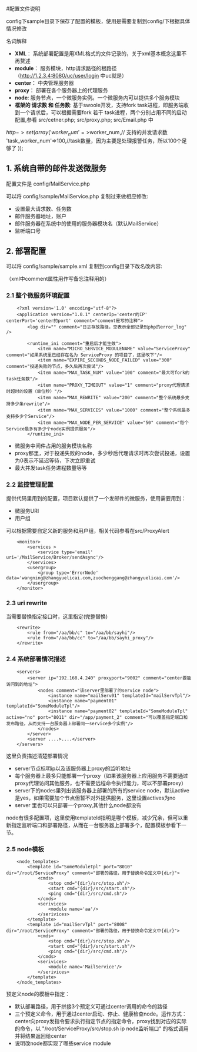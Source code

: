 #配置文件说明

config下sample目录下保存了配置的模板，使用是需要复制到config/下根据具体情况修改

名词解释

- **XML**：  系统部署配置是用XML格式的文件记录的，关于xml基本概念这里不再赘述
- **module**：  服务模块，http请求路径的根路径（http://1.2.3.4:8080/uc/user/login 中uc就是）
- **center**： 中央管理服务器
- **proxy**： 部署在各个服务器上的代理服务
- **node**: 服务节点，一个微服务实例。一个微服务内可以提供多个服务模块
- **框架的 请求数 和 任务数**: 基于swoole开发，支持fork task进程，即服务端收到一个请求后，可以根据需要fork 若干 task进程，两个分别占用不同的启动配置,参看 src/cetner.php; src/proxy.php; src/Email.php 中

$http->set(array(
    'worker_num' =>$worker_num,// 支持的并发请求数
    'task_worker_num'=>100,//task数量，因为主要是处理报警任务，所以100个足够了
));


## 1. 系统自带的邮件发送微服务

配置文件是 config/MailService.php

可以将 config/sample/MailService.php 复制过来做相应修改:

- 设置最大请求数、任务数
- 邮件服务器地址，账户
- 邮件服务器在系统中的使用的服务器模块名（默认MailService）
- 监听端口号

## 2. 部署配置 

可以将 config/sample/sample.xml 复制到config目录下改名改内容:

（xml中comment属性用作写备忘注释用的）

### 2.1 整个微服务环境配置

		<?xml version='1.0' encoding="utf-8"?>
		<application version="1.0.1" centerIp='center的IP' centerPort='center的port' comment="comment是写的注释">
			<log dir="" comment="日志存放路径，空表示全部记录到php的error_log" />

	        <runtime_ini comment="重启后才能生效">
	            <item name="MICRO_SERVICE_MODULENAME" value="ServiceProxy" comment="如果系统里已经存在名为 ServiceProxy 的项目了，这里改下"/>
	            <item name="EXPIRE_SECONDS_NODE_FAILED" value="300" comment="投递失败的节点，多久后再次尝试"/>
	            <item name="MAX_TASK_NUM" value="100" comment="最大可fork的task任务数"/>
	            <item name="PROXY_TIMEOUT" value="1" comment="proxy代理请求时超时的设置（单位秒）"/>
	            <item name="MAX_REWRITE" value="200" comment="整个系统最多支持多少条rewrite"/>
	            <item name="MAX_SERVICES" value="1000" comment="整个系统最多支持多少个Service"/>
	            <item name="MAX_NODE_PER_SERVICE" value="50" comment="每个Service最多有多少个node实例提供服务"/>
	        </runtime_ini>

- 微服务中间件占用的服务模块名称 
- proxy那里，对于投递失败的node，多少秒后代理请求时再次尝试投递，设置为0表示不延迟等待，下次立即重试
- 最大并发task任务进程数量等等


### 2.2 监控管理配置

提供代码里用到的配置，项目默认提供了一个发邮件的微服务，使用需要用到：

- 微服务URI
- 用户组

可以根据需要自定义新的服务和用户组，相关代码参看在src/ProxyAlert

		<monitor>
            <services >
                <service type='email' uri='/MailService/Broker/sendAsync'/>
            </services>
            <usergroup>
                <group type='ErrorNode' data='wangning@zhangyuelicai.com,zuochenggang@zhangyuelicai.com'/>
            </usergroup>
        </monitor>

### 2.3 uri rewrite

当需要替换指定接口时，这里指定(完整替换)

	    <rewrite>
			<rule from="/aa/bb/c" to="/aa/bb/sayhi"/>
			<rule from="/aa/bb/cc" to="/aa/bb/sayhi_proxy"/>
		</rewrite>

### 2.4 系统部署情况描述

		<servers>
			<server ip="192.168.4.240" proxyport="9002" comment="center要能访问到的地址">
				<nodes comment="该server里部署了的service node">
	                <instance name="mailServ01" templateId="mailServTpl"/>
					<instance name="payment01" templateId="SomeModuleTpl"/>
					<instance name="payment02" templateId="SomeModuleTpl" active="no" port="8011" dir="/app/payment_2" comment="可以覆盖指定端口和发布路径，从而支持一台服务器上部署同一service多个实例"/>
				</nodes>
			</server>
			<server ....>....</server>
		</servers>

这里负责描述清楚部署情况

- server节点标明ip以及该服务器上proxy的监听地址
- 每个服务器上最多只能部署一个proxy（如果该服务器上应用服务不需要通过proxy代理访问其他服务，也不需要远程命令执行能力，可以不部署proxy）
- server下的nodes里列出该服务器上部署的所有的service node，默认active是yes，如果需要加个节点但暂不对外提供服务，这里设置actives为no
- server 里也可以只部署一个proxy,其他什么node都没有

node有很多配置项，这里使用templateId指明是哪个模板，减少冗余，但可以重新指定监听端口和部署路径，从而在一台服务器上部署多个，配置模板参看下一节。

### 2.5 node模板

		<node_templates>
			<template id="SomeModuleTpl" port="8010" dir="/root/ServiceProxy" comment="部署的路径，用于替换命令定义中{dir}">
				<cmds>
	                <stop cmd="{dir}/src/stop.sh"/>
					<start cmd="{dir}/src/start.sh"/>
					<ping cmd="{dir}/src/cmd.sh"/>
				</cmds>
				<serivices>
					<module name='aa'/>
				</serivices>
			</template>
			<template id="mailServTpl" port="8008" dir="/root/ServiceProxy" comment="部署的路径，用于替换命令定义中{dir}">
				<cmds>
	                <stop cmd="{dir}/src/stop.sh"/>
					<start cmd="{dir}/src/start.sh"/>
					<ping cmd="{dir}/src/cmd.sh"/>
				</cmds>
				<serivices>
					<module name='MailService'/>
				</serivices>
			</template>
		</node_templates>

预定义node的模板中指定：

- 默认部署路径，用于拼接3个预定义可通过center调用的命令的路径
- 三个预定义命令，用于通过center启动、停止、健康检查node。运作方式：center向proxy发指令要求执行指定节点的指定命令，proxy找到对应的实际的命令，以 "/root/ServiceProxy/src/stop.sh ip node监听端口" 的格式调用并将结果返回给center
- 说明改node都实现了哪些service module